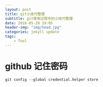 ```yaml
---
layout: post
title: git小技巧整理
subtitle: git使用过程中的小技巧整理
date: 2016-05-20 19:05
header-img: "img/head.jpg"
categories: jekyll update
tags:
    - Tool
---
```


# github 记住密码
```
git config --global credential.helper store
```

